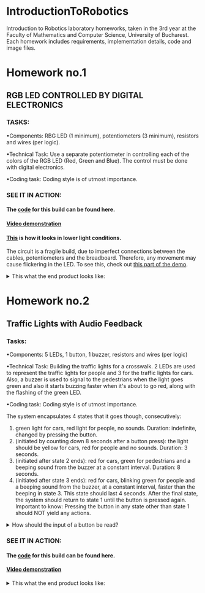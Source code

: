 # IntroductionToRobotics
Introduction to Robotics laboratory homeworks, taken in the 3rd year at the Faculty of Mathematics and Computer Science, University of Bucharest. Each homework includes requirements, implementation details, code and image files.

# Homework no.1

## RGB LED CONTROLLED BY DIGITAL ELECTRONICS


### TASKS:
•Components: RBG LED (1 minimum), potentiometers (3 minimum), resistors and wires (per logic).

•Technical Task: Use a separate potentiometer in controlling each of the colors of the RGB LED (Red, Green and Blue). The control must be done with digital electronics.

•Coding task: Coding style is of utmost importance.

### SEE IT IN ACTION:

#### The [code](https://github.com/BogdanPopel/IntroductionToRobotics/blob/main/Tema%201%20-%20RGBwithPotentiometers.ino) for this build can be found here.

#### [Video demonstration](https://www.youtube.com/watch?v=3S08bdfMk_I)

#### [This](https://youtu.be/3S08bdfMk_I?t=61) is how it looks in lower light conditions.

The circuit is a fragile build, due to imperfect connections between the cables, potentiometers and the breadboard. Therefore, any movement may cause flickering in the LED. To see this, check out [this part of the demo](https://youtu.be/3S08bdfMk_I?t=117).
<details>
<summary>This what the end product looks like:</summary>

![WhatsApp Image 2022-10-26 at 18 36 58](https://user-images.githubusercontent.com/79463256/198071657-169fc7c2-7aa7-4970-a026-ca6d22fd3b43.jpeg)
![WhatsApp Image 2022-10-26 at 18 36 55](https://user-images.githubusercontent.com/79463256/198071709-af636a55-08df-4f6a-be0e-233ffaf9b658.jpeg)
![WhatsApp Image 2022-10-26 at 18 36 55 (1)](https://user-images.githubusercontent.com/79463256/198071793-ae9c3136-dc80-4733-a8b5-42718f0aa811.jpeg)
![WhatsApp Image 2022-10-26 at 18 36 55 (2)](https://user-images.githubusercontent.com/79463256/198071815-6d67d5b4-e5ab-4c65-b0a5-b7b7dba22e36.jpeg)
![WhatsApp Image 2022-10-26 at 18 36 56 (1)](https://user-images.githubusercontent.com/79463256/198071875-20bc3688-e63f-4feb-baf8-a5fe48c9951d.jpeg)
![WhatsApp Image 2022-10-26 at 18 36 57](https://user-images.githubusercontent.com/79463256/198071913-9f5cd657-c2e3-42a0-ab5e-ee9bdd211af7.jpeg)
![WhatsApp Image 2022-10-26 at 18 36 57 (1)](https://user-images.githubusercontent.com/79463256/198071951-1e2a4617-7835-4fa4-b8de-ee1e91c1ba7d.jpeg)
![WhatsApp Image 2022-10-26 at 18 36 58 (1)](https://user-images.githubusercontent.com/79463256/198072006-c493859b-4a56-4949-aed9-861040026a62.jpeg)
![WhatsApp Image 2022-10-26 at 18 36 56 (2)](https://user-images.githubusercontent.com/79463256/198073066-4761468c-8f01-47cd-8a10-6755b49cb567.jpeg)
</details>

# Homework no.2 

## Traffic Lights with Audio Feedback

### Tasks:

•Components:  5 LEDs, 1 button, 1 buzzer, resistors and wires (per logic)

•Technical Task: Building  the  traffic  lights  for  a  crosswalk. 2 LEDs are used to represent the traffic lights for people and 3 for the traffic lights for cars. Also, a buzzer is used to signal to the pedestrians when the light goes green and also it starts buzzing faster when it's about to go red, along with the flashing of the green LED.

•Coding task: Coding style is of utmost importance.

  The system encapsulates 4 states that it goes though, consecutively:
  
1) green light for cars, red  light for people, no sounds. Duration: indefinite, changed by pressing the button.
2) (initiated by counting down 8 seconds after a button press): the light should be yellow for  cars, red for people and no sounds. Duration: 3 seconds.
3) (initiated after state 2 ends): red for cars, green for pedestrians and a beeping sound from the buzzer at a constant interval. Duration: 8 seconds.
4) (initiated after state 3 ends):  red for cars, blinking green for people and a beeping sound from the buzzer, at a constant interval, faster than the beeping in state 3. This state should last 4 seconds. After the final state, the system should return to state 1 until the button is pressed again.
Important to know: Pressing the button in any state other than state 1 should NOT yield any actions.

<details>
<summary>How should the input of a button be read?</summary>

  The input is registered via a ISR() function called Interrupt, which receives the signal from a button. The signal is then debounced, to be sure it didn't register from interferences or a 'half push' of the button. Esentially, it makes sure that the user pushed the button on purpose and that the push of the button was well executed, resulting in a continous signal. Arduino reads 0s and 1s from the button. To understand it better, you can view the signal recieved from a button like this:
  -bad signal: 1 1 0 0 1 1 0 0 (with ISR) we ignore skip this part
  - good signal: 1 1 1 1 1 1 1 
</details>

### SEE IT IN ACTION:

#### The [code](https://github.com/BogdanPopel/IntroductionToRobotics/blob/main/TrafficLight.ino++++++++++++++++++++) for this build can be found here.

#### [Video demonstration](https://youtu.be/PXnF78SRz44)

<details>
<summary>This what the end product looks like:</summary>

![WhatsApp Image 2022-11-03 at 00 45 04](https://user-images.githubusercontent.com/79463256/199616720-2daaf8ba-8761-4873-8160-88ad13662cf7.jpeg)

![WhatsApp Image 2022-11-03 at 00 45 06](https://user-images.githubusercontent.com/79463256/199616724-a1717c5c-2d5a-4a12-be2a-86b7c10420dc.jpeg)

![WhatsApp Image 2022-11-03 at 00 45 05 (2)](https://user-images.githubusercontent.com/79463256/199616728-2c6205c7-51ca-481f-8bc8-fbefc14eb5f1.jpeg)

![WhatsApp Image 2022-11-03 at 00 45 05 (1)](https://user-images.githubusercontent.com/79463256/199616730-5647d9c7-e186-445e-9076-f4bbee9165c8.jpeg)

![WhatsApp Image 2022-11-03 at 00 45 05](https://user-images.githubusercontent.com/79463256/199616731-3054c80e-ab3d-4f10-8112-0e874d6e90d5.jpeg)
</details>
